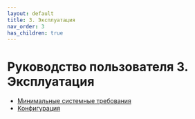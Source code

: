 ```yaml
---
layout: default
title: 3. Эксплуатация
nav_order: 3
has_children: true
---
```


Руководство пользователя
3\. Эксплуатация
=====================

*   [Минимальные системные требования](./3_Эксплуатация/Минимальные_системные_требования.md)
*   [Конфигурация](./3_Эксплуатация/Конфигурация.md)
